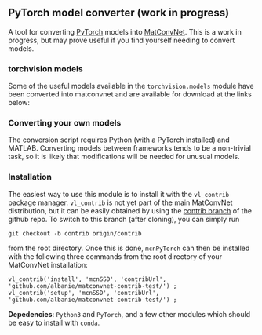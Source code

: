 PyTorch model converter (work in progress)
---

A tool for converting [PyTorch](https://github.com/pytorch/pytorch) models into [MatConvNet](https://github.com/vlfeat/matconvnet). This is a work in progress, but may prove useful if you find yourself needing to convert models.

### torchvision models

Some of the useful models available in the `torchvision.models` module 
have been converted into matconvnet and are available for download at the links
below:

### Converting your own models

The conversion script requires Python (with a PyTorch installed) and MATLAB.  Converting models between frameworks tends to be a non-trivial task, so it is likely
that modifications will be needed for unusual models.

### Installation

The easiest way to use this module is to install it with the `vl_contrib` 
package manager. `vl_contrib` is not yet part of the main MatConvNet 
distribution, but it can be easily obtained by using the 
[contrib branch](https://github.com/vlfeat/matconvnet/tree/contrib) of the 
github repo. To switch to this branch (after cloning), you can simply run 

`git checkout -b contrib origin/contrib`

from the root directory. Once this is done, `mcnPyTorch` can then be installed 
with the following three commands from the root directory of your MatConvNet 
installation:

```
vl_contrib('install', 'mcnSSD', 'contribUrl', 'github.com/albanie/matconvnet-contrib-test/') ;
vl_contrib('setup', 'mcnSSD', 'contribUrl', 'github.com/albanie/matconvnet-contrib-test/') ;
```

**Depedencies**: `Python3` and `PyTorch`, and a few other modules which should be easy to install with `conda`.

